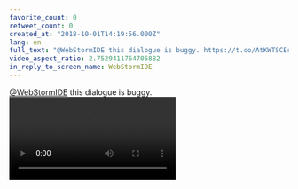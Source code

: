 ```yaml
---
favorite_count: 0
retweet_count: 0
created_at: "2018-10-01T14:19:56.000Z"
lang: en
full_text: "@WebStormIDE this dialogue is buggy. https://t.co/AtKWTSCEsU"
video_aspect_ratio: 2.7529411764705882
in_reply_to_screen_name: WebStormIDE
---
```


[@WebStormIDE](https://twitter.com/WebStormIDE) this dialogue is buggy.
![Embedded Video](https://twitter-media-coderbyheart.s3.eu-north-1.amazonaws.com/1046766668167487488-VhHUAoLjGekgZWdl.mp4)
